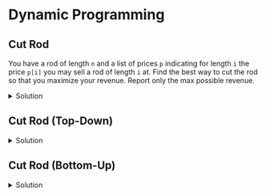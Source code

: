 # Dynamic Programming


## Cut Rod

You have a rod of length `n` and a list of prices `p` indicating for length `i`
the price `p[i]` you may sell a rod of length `i` at. Find the best way to 
cut the rod so that you maximize your revenue. Report only the max possible 
revenue.

<details>
<summary>Solution</summary>

<pre><code class="language-python">
def cut_rod(n: int, p: List[int]) -> int:
    if n == 0:
        return 0
    res = -1 * float('inf')
    for i in range(1, n+1):
        res = max(res, p[i-1] + cut_rod(n=n-i, p=p))
    return res

p = [1,5,8,9,10,17,17,20,24,30]

print(cut_rod(n=4, p=p))
</code></pre>
</details>

## Cut Rod (Top-Down)

<details>
<summary>Solution</summary>

<pre><code class="language-python">
def memoized_cut_rod(n: int, p: List[int]) -> int:
    computed = [-1 * float('inf')] * len(p)
    computed[0] = 0
    def mem(n: int, p: List[int]) -> int:
        if n == 0:
            return 0
        elif computed[n] >= 0:
            return computed[n]
        else:
            res = -1 * float('inf')
            for i in range(1, n+1):
                res = max(res, p[i-1] + mem(n=n-i, p=p))
        computed[n] = res
        return res
    return mem(n, p)

p = [1,5,8,9,10,17,17,20,24,30]
print(memoized_cut_rod(n=4, p=p))
</code></pre>
</details>

## Cut Rod (Bottom-Up)

<details>
<summary>Solution</summary>

<pre><code class="language-python">
def bottom_up_cut_rod(n: int, p: List[int]) -> int:
    computed = [-1 * float('inf')] * (n+1)
    computed[0] = 0
    for j in range(1, n+1):
        best = -1 * float('inf')
        for i in range(1, j+1):
            best = max(best, p[i-1] + computed[j-i])
        computed[j] = best
    return computed[n]

p = [1,5,8,9,10,17,17,20,24,30]
print(bottom_up_cut_rod(n=4, p=p))
</code></pre>
</details>


